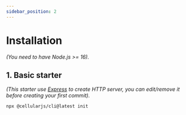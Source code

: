```yaml
---
sidebar_position: 2
---
```


# Installation
_(You need to have Node.js >= 16)._

## 1. Basic starter
_(This starter use [Express](https://expressjs.com/) to create HTTP server, you can edit/remove it before creating your first commit)._

```
npx @cellularjs/cli@latest init
```